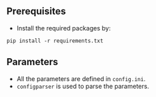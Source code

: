 ## Prerequisites

* Install the required packages by:
```
pip install -r requirements.txt
```

## Parameters

* All the parameters are defined in `config.ini`.
* `configparser` is used to parse the parameters.

